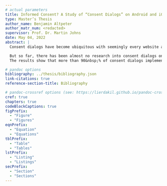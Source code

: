```yaml
---
# actual parameters
title: Informed Consent? A Study of “Consent Dialogs” on Android and iOS
type: Master’s Thesis
author_name: Benjamin Altpeter
author_matr_num: <redacted>
supervisor: Prof. Dr. Martin Johns
date: May 04, 2022
abstract: |
  Consent dialogs have become ubiquitous with seemingly every website and app pleading users to agree to their personal data being processed and their behaviour being tracked, often with the help of tens or even hundreds of third-party companies. They are an effort by website and app publishers to comply with data protection legislation like the GDPR, which imposes strict limits on how companies can process data. Previous research has established that companies often apply dark patterns to illegally nudge users into agreeing and that at the same time tracking is more common than ever with both websites and apps regularly automatically transmitting telemetry data.

  But so far, there has been almost no research into consent dialogs on mobile. In this thesis, we study consent dialogs on Android and iOS in an automated and dynamic manner, analysing 4388 popular apps from both platforms. We identify different types of consent elements in the apps and analyse their prevalence. We also identify dark patterns and violations by the apps based on a list of criteria for a legally compliant consent dialog that we have compiled. Finally, we measure the effect of the user's choice in the consent dialog by comparing the traffic from before any interaction with the traffic after accepting and rejecting the dialog and analysing contacted trackers and transmitted data types.  
  The results show that more than 90&nbsp;% of consent dialogs implement at least one dark pattern and that a majority of apps transmits tracking data regardless of consent status.

# pandoc options
bibliography: ../thesis/bibliography.json
link-citations: true
reference-section-title: Bibliography

# pandoc-crossref options (see: https://lierdakil.github.io/pandoc-crossref/#customization)
cref: true
chapters: true
codeBlockCaptions: true
figPrefix:
  - "Figure"
  - "Figures"
eqnPrefix:
  - "Equation"
  - "Equations"
tblPrefix:
  - "Table"
  - "Tables"
lstPrefix:
  - "Listing"
  - "Listings"
secPrefix:
  - "Section"
  - "Sections"
---
```

